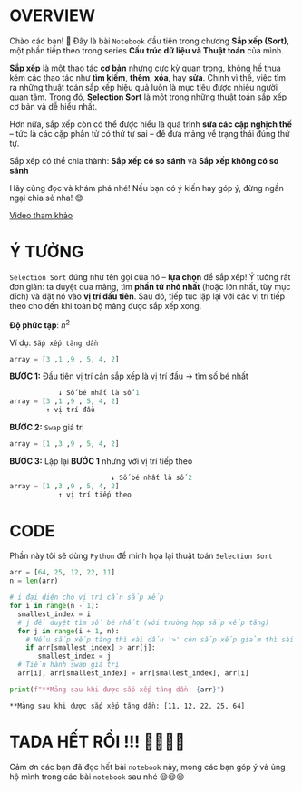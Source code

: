 # **OVERVIEW**

Chào các bạn! 👋 Đây là bài `Notebook` đầu tiên trong chương **Sắp xếp (Sort)**, một phần tiếp theo trong series **Cấu trúc dữ liệu và Thuật toán** của mình.

**Sắp xếp** là một thao tác **cơ bản** nhưng cực kỳ quan trọng, không hề thua kém các thao tác như **tìm kiếm**, **thêm**, **xóa**, hay **sửa**. Chính vì thế, việc tìm ra những thuật toán sắp xếp hiệu quả luôn là mục tiêu được nhiều người quan tâm. Trong đó, **Selection Sort** là một trong những thuật toán sắp xếp cơ bản và dễ hiểu nhất.

Hơn nữa, sắp xếp còn có thể được hiểu là quá trình **sửa các cặp nghịch thế** – tức là các cặp phần tử có thứ tự sai – để đưa mảng về trạng thái đúng thứ tự.

Sắp xếp có thể chia thành: **Sắp xếp có so sánh** và **Sắp xếp không có so sánh**

Hãy cùng đọc và khám phá nhé! Nếu bạn có ý kiến hay góp ý, đừng ngần ngại chia sẻ nha! 😊

[Video tham khảo](https://www.youtube.com/watch?v=g-PGLbMth_g)

# **Ý TƯỞNG**

`Selection Sort` đúng như tên gọi của nó – **lựa chọn** để sắp xếp! Ý tưởng rất đơn giản: ta duyệt qua mảng, tìm **phần tử nhỏ nhất** (hoặc lớn nhất, tùy mục đích) và đặt nó vào **vị trí đầu tiên**. Sau đó, tiếp tục lặp lại với các vị trí tiếp theo cho đến khi toàn bộ mảng được sắp xếp xong.

**Độ phức tạp**: $n^2$

Ví dụ: `Sắp xếp tăng dần`
```python
array = [3 ,1 ,9 , 5, 4, 2]
```
**BƯỚC 1:** Đầu tiên vị trí cần sắp xếp là vị trí đầu  →  tìm số bé nhất
```python      
            ↓ Số bé nhất là số 1
array = [3 ,1 ,9 , 5, 4, 2]
         ↑ vị trí đầu
```
**BƯỚC 2:** `Swap` giá trị

```python       
array = [1 ,3 ,9 , 5, 4, 2]
```
**BƯỚC 3:** Lặp lại **BƯỚC 1** nhưng với vị trí tiếp theo
```python
                         ↓ Số bé nhất là số 2
array = [1 ,3 ,9 , 5, 4, 2]
            ↑ vị trí tiếp theo
```




# **CODE**
Phần này tôi sẽ dùng `Python` để minh họa lại thuật toán `Selection Sort`


```python
arr = [64, 25, 12, 22, 11]
n = len(arr)

# i đại diện cho vị trí cần sắp xếp
for i in range(n - 1):
  smallest_index = i
  # j để duyệt tìm số bé nhất (với trường hợp sắp xếp tăng)
  for j in range(i + 1, n):
    # Nếu sắp xếp tăng thì xài dấu '>' còn sắp xếp giảm thì sài dấu '<'
    if arr[smallest_index] > arr[j]:
       smallest_index = j
  # Tiến hành swap giá trị
  arr[i], arr[smallest_index] = arr[smallest_index], arr[i]

print(f"**Mảng sau khi được sắp xếp tăng dần: {arr}")
```

    **Mảng sau khi được sắp xếp tăng dần: [11, 12, 22, 25, 64]
    

# **TADA HẾT RỒI !!! 🥳🥳🥳🥳**

Cảm ơn các bạn đã đọc hết bài `notebook` này, mong các bạn góp ý và ủng hộ mình trong các bài `notebook` sau nhé 😌😌😌
